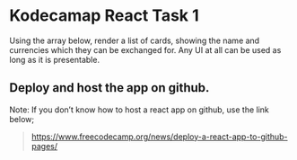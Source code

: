 # Kodecamap React Task 1

 Using the array below, render a list of cards, showing the name and currencies which they can be exchanged for. Any UI at all can be used as long as it is presentable.

## Deploy and host the app on github.
Note: If you don’t know how to host a react app on github, use the link below;
> https://www.freecodecamp.org/news/deploy-a-react-app-to-github-pages/
